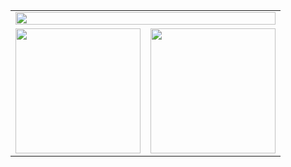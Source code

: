 <table>
  <tr>
    <td colspan="2">
      <div align="center">
        <img width="100%" src="http://github-profile-summary-cards.vercel.app/api/cards/profile-details?username=zawataku&theme=transparent">
      </div>
    </td>
  <tr>
    <td width="50%">
      <div align="center">
        <img height="200px" src="https://github-readme-stats.vercel.app/api?username=zawataku&count_private=true&show_icons=true&show_icons=true&rank_icon=github&theme=transparent&hide_border=true">
      </div>
    </td>
    <td width="50%">
      <div align="center">
        <img height="200px" src="https://github-readme-stats.vercel.app/api/top-langs/?username=zawataku&layout=compact&langs_count=8&theme=transparent&hide_border=true">
      </div>
    </td>
  </tr>
</table>
